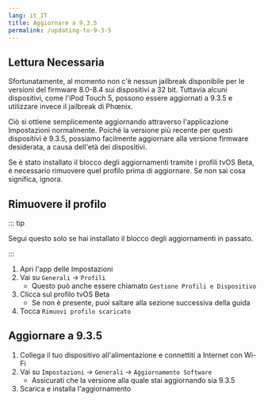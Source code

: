 ```yaml
---
lang: it_IT
title: Aggiornare a 9.3.5
permalink: /updating-to-9-3-5
---
```


## Lettura Necessaria

Sfortunatamente, al momento non c'è nessun jailbreak disponibile per le versioni del firmware 8.0-8.4 sui dispositivi a 32 bit. Tuttavia alcuni dispositivi, come l'iPod Touch 5, possono essere aggiornati a 9.3.5 e utilizzare invece il jailbreak di Phœnix.

Ciò si ottiene semplicemente aggiornando attraverso l'applicazione Impostazioni normalmente. Poiché la versione più recente per questi dispositivi è 9.3.5, possiamo facilmente aggiornare alla versione firmware desiderata, a causa dell'età dei dispositivi.

Se è stato installato il blocco degli aggiornamenti tramite i profili tvOS Beta, è necessario rimuovere quel profilo prima di aggiornare. Se non sai cosa significa, ignora.

## Rimuovere il profilo

::: tip

Segui questo solo se hai installato il blocco degli aggiornamenti in passato.

:::

1. Apri l'app delle Impostazioni
1. Vai su `Generali` -> `Profili`
    - Questo può anche essere chiamato `Gestione Profili e Dispositivo`
1. Clicca sul profilo tvOS Beta
    - Se non è presente, puoi saltare alla sezione successiva della guida
1. Tocca `Rimuovi profilo scaricato`

## Aggiornare a 9.3.5

1. Collega il tuo dispositivo all'alimentazione e connettiti a Internet con Wi-Fi
1. Vai su `Impostazioni` -> `Generali` -> `Aggiornamento Software`
    - Assicurati che la versione alla quale stai aggiornando sia 9.3.5
1. Scarica e installa l'aggiornamento